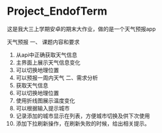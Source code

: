 # Project_EndofTerm
这是我大三上学期安卓的期末大作业，做的是一个天气预报app

天气预报
一、	课题内容和要求
1.	从api中正确获取天气信息
2.	主界面上展示天气信息变化
3.	可以切换地理位置
4.	可以预报一周内天气
二、需求分析
1.	获取天气信息
2.	可以切换地理位置
3.	使用折线图展示温度变化
4.	可以根据输入提示城市
5.	记录添加的城市显示在列表，方便城市切换及供下次使用
6.	添加下拉刷新操作，在刷新失败的时候，给出相关提示。
